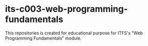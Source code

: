 # its-c003-web-programming-fundamentals
This repositories is created for educational purpose for ITFS's "Web Programming Fundamentals" module.
